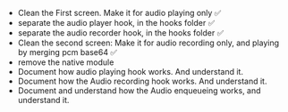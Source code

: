 - Clean the First screen. Make it for audio playing only ✅
- separate the audio player hook, in the hooks folder ✅
- separate the audio recorder hook, in the hooks folder ✅
- Clean the second screen: Make it for audio recording only, and playing by merging pcm base64 ✅
- remove the native module
- Document how audio playing hook works. And understand it.
- Document how the Audio recording hook works. And understand it.
- Document and understand how the Audio enqueueing works, and understand it.
